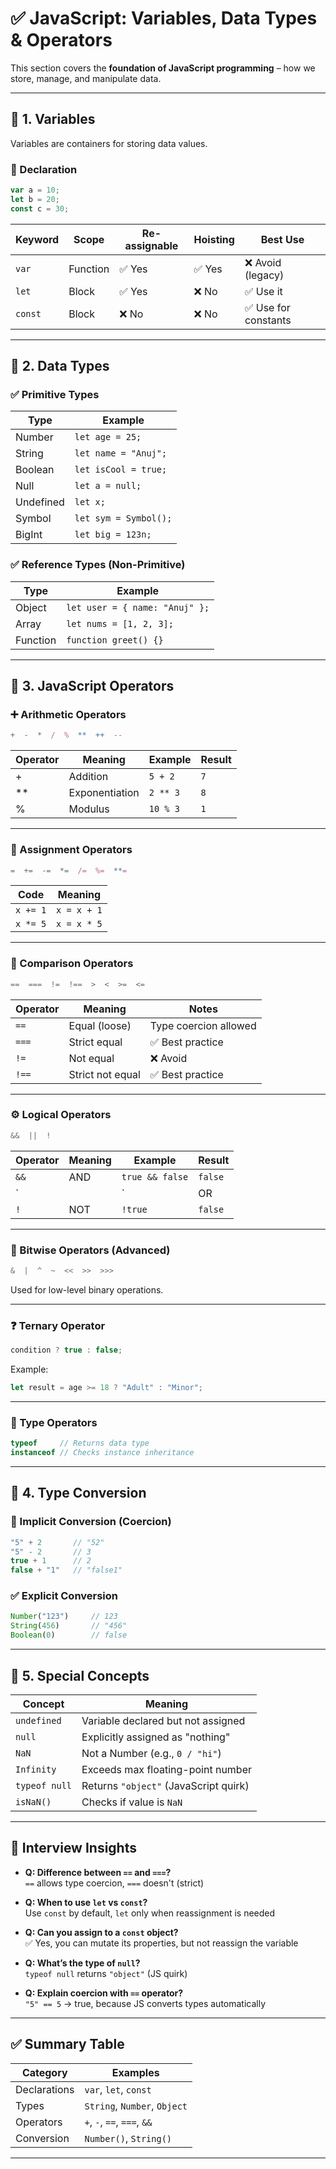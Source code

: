 # ✅ JavaScript: Variables, Data Types & Operators

This section covers the **foundation of JavaScript programming** – how we store, manage, and manipulate data.

---

## 🔹 1. Variables

Variables are containers for storing data values.

### 🧱 Declaration

```js
var a = 10;
let b = 20;
const c = 30;
```

| Keyword | Scope     | Re-assignable | Hoisting | Best Use         |
|---------|-----------|---------------|----------|------------------|
| `var`   | Function  | ✅ Yes        | ✅ Yes   | ❌ Avoid (legacy) |
| `let`   | Block     | ✅ Yes        | ❌ No    | ✅ Use it         |
| `const` | Block     | ❌ No         | ❌ No    | ✅ Use for constants |

---

## 🔹 2. Data Types

### ✅ Primitive Types

| Type      | Example               |
|-----------|------------------------|
| Number    | `let age = 25;`        |
| String    | `let name = "Anuj";`   |
| Boolean   | `let isCool = true;`   |
| Null      | `let a = null;`        |
| Undefined | `let x;`               |
| Symbol    | `let sym = Symbol();`  |
| BigInt    | `let big = 123n;`      |

### ✅ Reference Types (Non-Primitive)

| Type     | Example                         |
|----------|----------------------------------|
| Object   | `let user = { name: "Anuj" };`   |
| Array    | `let nums = [1, 2, 3];`          |
| Function | `function greet() {}`            |

---

## 🔹 3. JavaScript Operators

### ➕ Arithmetic Operators

```js
+  -  *  /  %  **  ++  --
```

| Operator | Meaning        | Example     | Result |
|----------|----------------|-------------|--------|
| +        | Addition       | `5 + 2`     | `7`    |
| **       | Exponentiation | `2 ** 3`    | `8`    |
| %        | Modulus        | `10 % 3`    | `1`    |

---

### 🔁 Assignment Operators

```js
=  +=  -=  *=  /=  %=  **=
```

| Code     | Meaning         |
|----------|------------------|
| `x += 1` | `x = x + 1`      |
| `x *= 5` | `x = x * 5`      |

---

### 🤝 Comparison Operators

```js
==  ===  !=  !==  >  <  >=  <=
```

| Operator | Meaning           | Notes                        |
|----------|-------------------|------------------------------|
| `==`     | Equal (loose)     | Type coercion allowed        |
| `===`    | Strict equal      | ✅ Best practice             |
| `!=`     | Not equal         | ❌ Avoid                     |
| `!==`    | Strict not equal  | ✅ Best practice             |

---

### ⚙️ Logical Operators

```js
&&  ||  !
```

| Operator | Meaning | Example                | Result       |
|----------|---------|------------------------|--------------|
| `&&`     | AND     | `true && false`        | `false`      |
| `||`     | OR      | `false || true`        | `true`       |
| `!`      | NOT     | `!true`                | `false`      |

---

### 🤖 Bitwise Operators (Advanced)

```js
&  |  ^  ~  <<  >>  >>>
```

Used for low-level binary operations.

---

### ❓ Ternary Operator

```js
condition ? true : false;
```

Example:

```js
let result = age >= 18 ? "Adult" : "Minor";
```

---

### 🧪 Type Operators

```js
typeof     // Returns data type
instanceof // Checks instance inheritance
```

---

## 🔹 4. Type Conversion

### 🔄 Implicit Conversion (Coercion)

```js
"5" + 2       // "52"
"5" - 2       // 3
true + 1      // 2
false + "1"   // "false1"
```

### ✅ Explicit Conversion

```js
Number("123")     // 123
String(456)       // "456"
Boolean(0)        // false
```

---

## 🔹 5. Special Concepts

| Concept       | Meaning                                |
|---------------|----------------------------------------|
| `undefined`   | Variable declared but not assigned     |
| `null`        | Explicitly assigned as "nothing"       |
| `NaN`         | Not a Number (e.g., `0 / "hi"`)        |
| `Infinity`    | Exceeds max floating-point number      |
| `typeof null` | Returns `"object"` (JavaScript quirk)  |
| `isNaN()`     | Checks if value is `NaN`               |

---

## 🧠 Interview Insights

- **Q: Difference between `==` and `===`?**  
  `==` allows type coercion, `===` doesn't (strict)

- **Q: When to use `let` vs `const`?**  
  Use `const` by default, `let` only when reassignment is needed

- **Q: Can you assign to a `const` object?**  
  ✅ Yes, you can mutate its properties, but not reassign the variable

- **Q: What’s the type of `null`?**  
  `typeof null` returns `"object"` (JS quirk)

- **Q: Explain coercion with `==` operator?**  
  `"5" == 5` → true, because JS converts types automatically

---

## ✅ Summary Table

| Category     | Examples                     |
|--------------|------------------------------|
| Declarations | `var`, `let`, `const`        |
| Types        | `String`, `Number`, `Object` |
| Operators    | `+`, `-`, `==`, `===`, `&&`  |
| Conversion   | `Number()`, `String()`       |

---
